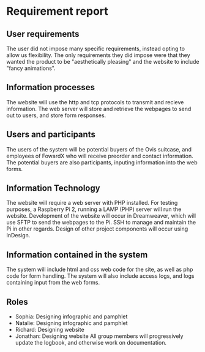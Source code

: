 # Requirement report
## User requirements
The user did not impose many specific requirements, instead opting to allow us flexibility. The only requirements they did impose were that they wanted the product to be "aesthetically pleasing" and the website to include "fancy animations".
## Information processes
The website will use the http and tcp protocols to transmit and recieve information. The web server will store and retrieve the webpages to send out to users, and store form responses. 
## Users and participants
The users of the system will be potential buyers of the Ovis suitcase, and employees of FowardX who will receive preorder and contact information. The potential buyers are also participants, inputing information into the web forms.
## Information Technology
The website will require a web server with PHP installed. For testing purposes, a Raspberry Pi 2, running a LAMP (PHP) server will run the website. Development of the website will occur in Dreamweaver, which will use SFTP to send the webpages to the Pi. SSH to manage and maintain the Pi in other regards. Design of other project components will occur using InDesign.
## Information contained in the system
The system will include html and css web code for the site, as well as php code for form handling. The system will also include access logs, and logs containing input from the web forms.
## Roles
- Sophia: Designing infographic and pamphlet
- Natalie: Designing infographic and pamphlet
- Richard: Designing website
- Jonathan: Designing website
All group members will progressively update the logbook, and otherwise work on documentation.
